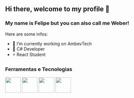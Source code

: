 ## Hi there, welcome to my profile 👋
### My name is Felipe but you can also call me Weber!


Here are some infos:

- 🔭 I’m currently working on AmbevTech
- 🌱 C# Developer
- ⚡ React Student

### Ferramentas e Tecnologias

<img src="https://cdn.jsdelivr.net/gh/devicons/devicon/icons/azure/azure-original.svg" width="50" height="50"/>
<img src="https://cdn.jsdelivr.net/gh/devicons/devicon/icons/react/react-original.svg" width="50" height="50"/>
<img src="https://cdn.jsdelivr.net/gh/devicons/devicon/icons/csharp/csharp-original.svg" width="50" height="50"/>
<img src="https://cdn.jsdelivr.net/gh/devicons/devicon/icons/sourcetree/sourcetree-original.svg" width="50" height="50" />
          
          
          
          
          
          
          

